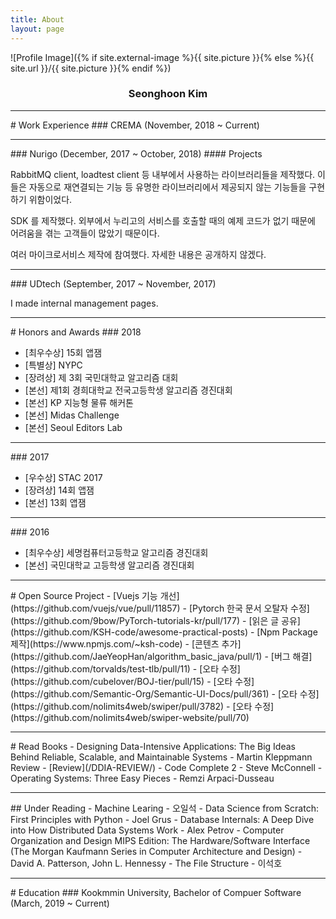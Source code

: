```yaml
---
title: About
layout: page
---
```


![Profile Image]({% if site.external-image %}{{ site.picture }}{% else %}{{ site.url }}/{{ site.picture }}{% endif %})

<h3 style="text-align: center">Seonghoon Kim</h3>
<hr>
# Work Experience
### CREMA (November, 2018 ~ Current)
<hr>
### Nurigo (December, 2017 ~ October, 2018)
#### Projects
<p>RabbitMQ client, loadtest client 등 내부에서 사용하는 라이브러리들을 제작했다. 이들은 자동으로 재연결되는 기능 등 유명한 라이브러리에서 제공되지 않는 기능들을 구현하기 위함이었다.</p>
<p>SDK 를 제작했다. 외부에서 누리고의 서비스를 호출할 때의 예제 코드가  없기 때문에 어려움을 겪는 고객들이 많았기 때문이다.</p>
<p>여러 마이크로서비스 제작에 참여했다. 자세한 내용은 공개하지 않겠다.</p>

<hr>
### UDtech (September, 2017 ~ November, 2017)
<p>I made internal management pages.</p>
<hr>
# Honors and Awards
### 2018
<ul>
	<li>[최우수상] 15회 앱잼</li>
	<li>[특별상] NYPC</li>
	<li>[장려상] 제 3회 국민대학교 알고리즘 대회</li>
	<li>[본선] 제1회 경희대학교 전국고등학생 알고리즘 경진대회</li>
	<li>[본선] KP 지능형 물류 해커톤</li>
	<li>[본선] Midas Challenge</li>
	<li>[본선] Seoul Editors Lab</li>
</ul>
<hr>
### 2017
<ul>
	<li>[우수상] STAC 2017</li>
	<li>[장려상] 14회 앱잼</li>
	<li>[본선] 13회 앱잼</li>
</ul>
<hr>
### 2016
<ul>
	<li>[최우수상] 세명컴퓨터고등학교 알고리즘 경진대회</li>
	<li>[본선] 국민대학교 고등학생 알고리즘 경진대회</li>
</ul>

<hr>
# Open Source Project
- [Vuejs 기능 개선](https://github.com/vuejs/vue/pull/11857)
- [Pytorch 한국 문서 오탈자 수정](https://github.com/9bow/PyTorch-tutorials-kr/pull/177)
- [읽은 글 공유](https://github.com/KSH-code/awesome-practical-posts)
- [Npm Package 제작](https://www.npmjs.com/~ksh-code)
- [콘텐츠 추가](https://github.com/JaeYeopHan/algorithm_basic_java/pull/1)
- [버그 해결](https://github.com/torvalds/test-tlb/pull/11)
- [오타 수정](https://github.com/cubelover/BOJ-tier/pull/15)
- [오타 수정](https://github.com/Semantic-Org/Semantic-UI-Docs/pull/361)
- [오타 수정](https://github.com/nolimits4web/swiper/pull/3782)
- [오타 수정](https://github.com/nolimits4web/swiper-website/pull/70)

<hr>
# Read Books
- Designing Data-Intensive Applications: The Big Ideas Behind Reliable, Scalable, and Maintainable Systems - Martin Kleppmann Review
	- [Review](/DDIA-REVIEW/)
- Code Complete 2 - Steve McConnell
- Operating Systems: Three Easy Pieces - Remzi Arpaci-Dusseau
<hr>
## Under Reading
- Machine Learing - 오일석
- Data Science from Scratch: First Principles with Python - Joel Grus
- Database Internals: A Deep Dive into How Distributed Data Systems Work - Alex Petrov
- Computer Organization and Design MIPS Edition: The Hardware/Software Interface (The Morgan Kaufmann Series in Computer Architecture and Design) - David A. Patterson, John L. Hennessy
- The File Structure - 이석호
<hr>
# Education
### Kookmmin University, Bachelor of Compuer Software (March, 2019 ~ Current)
